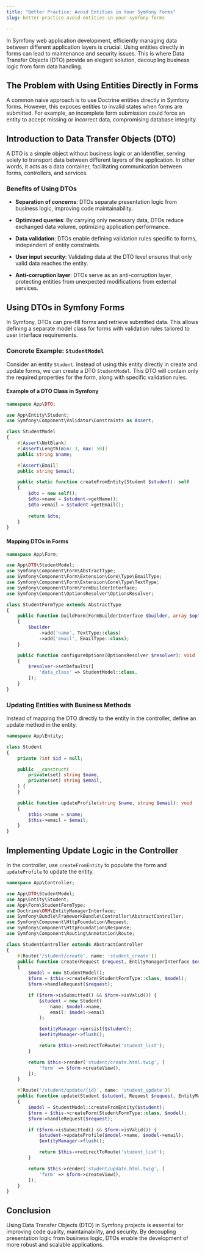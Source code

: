 ```yaml
---
title: "Better Practice: Avoid Entities in Your Symfony Forms"
slug: better-practice-avoid-entities-in-your-symfony-forms

---
```


In Symfony web application development, efficiently managing data between different application layers is crucial. Using entities directly in forms can lead to maintenance and security issues. This is where Data Transfer Objects (DTO) provide an elegant solution, decoupling business logic from form data handling.

## The Problem with Using Entities Directly in Forms

A common naive approach is to use Doctrine entities directly in Symfony forms. However, this exposes entities to invalid states when forms are submitted. For example, an incomplete form submission could force an entity to accept missing or incorrect data, compromising database integrity.

## Introduction to Data Transfer Objects (DTO)

A DTO is a simple object without business logic or an identifier, serving solely to transport data between different layers of the application. In other words, it acts as a data container, facilitating communication between forms, controllers, and services.

### Benefits of Using DTOs

* **Separation of concerns**: DTOs separate presentation logic from business logic, improving code maintainability.
    
* **Optimized queries**: By carrying only necessary data, DTOs reduce exchanged data volume, optimizing application performance.
    
* **Data validation**: DTOs enable defining validation rules specific to forms, independent of entity constraints.
    
* **User input security**: Validating data at the DTO level ensures that only valid data reaches the entity.
    
* **Anti-corruption layer**: DTOs serve as an anti-corruption layer, protecting entities from unexpected modifications from external services.
    

## Using DTOs in Symfony Forms

In Symfony, DTOs can pre-fill forms and retrieve submitted data. This allows defining a separate model class for forms with validation rules tailored to user interface requirements.

### Concrete Example: `StudentModel`

Consider an entity `Student`. Instead of using this entity directly in create and update forms, we can create a DTO `StudentModel`. This DTO will contain only the required properties for the form, along with specific validation rules.

#### Example of a DTO Class in Symfony

```php
namespace App\DTO;

use App\Entity\Student;
use Symfony\Component\Validator\Constraints as Assert;

class StudentModel
{
    #[Assert\NotBlank]
    #[Assert\Length(min: 3, max: 50)]
    public string $name;

    #[Assert\Email]
    public string $email;

    public static function createFromEntity(Student $student): self
    {
        $dto = new self();
        $dto->name = $student->getName();
        $dto->email = $student->getEmail();
        
        return $dto;
    }
}
```

#### Mapping DTOs in Forms

```php
namespace App\Form;

use App\DTO\StudentModel;
use Symfony\Component\Form\AbstractType;
use Symfony\Component\Form\Extension\Core\Type\EmailType;
use Symfony\Component\Form\Extension\Core\Type\TextType;
use Symfony\Component\Form\FormBuilderInterface;
use Symfony\Component\OptionsResolver\OptionsResolver;

class StudentFormType extends AbstractType
{
    public function buildForm(FormBuilderInterface $builder, array $options): void
    {
        $builder
            ->add('name', TextType::class)
            ->add('email', EmailType::class);
    }

    public function configureOptions(OptionsResolver $resolver): void
    {
        $resolver->setDefaults([
            'data_class' => StudentModel::class,
        ]);
    }
}
```

### Updating Entities with Business Methods

Instead of mapping the DTO directly to the entity in the controller, define an update method in the entity.

```php
namespace App\Entity;

class Student
{
    private ?int $id = null;

    public __construct(
        private(set) string $name,
        private(set) string $email,
    ) {
    }

    public function updateProfile(string $name, string $email): void
    {
        $this->name = $name;
        $this->email = $email;
    }
}
```

## Implementing Update Logic in the Controller

In the controller, use `createFromEntity` to populate the form and `updateProfile` to update the entity.

```php
namespace App\Controller;

use App\DTO\StudentModel;
use App\Entity\Student;
use App\Form\StudentFormType;
use Doctrine\ORM\EntityManagerInterface;
use Symfony\Bundle\FrameworkBundle\Controller\AbstractController;
use Symfony\Component\HttpFoundation\Request;
use Symfony\Component\HttpFoundation\Response;
use Symfony\Component\Routing\Annotation\Route;

class StudentController extends AbstractController
{
    #[Route('/student/create', name: 'student_create')]
    public function create(Request $request, EntityManagerInterface $entityManager): Response
    {
        $model = new StudentModel();
        $form = $this->createForm(StudentFormType::class, $model);
        $form->handleRequest($request);

        if ($form->isSubmitted() && $form->isValid()) {
            $student = new Student(
                name: $model->name,
                email: $model->email
            );

            $entityManager->persist($student);
            $entityManager->flush();

            return $this->redirectToRoute('student_list');
        }

        return $this->render('student/create.html.twig', [
            'form' => $form->createView(),
        ]);
    }

    #[Route('/student/update/{id}', name: 'student_update')]
    public function update(Student $student, Request $request, EntityManagerInterface $entityManager): Response
    {
        $model = StudentModel::createFromEntity($student);
        $form = $this->createForm(StudentFormType::class, $model);
        $form->handleRequest($request);

        if ($form->isSubmitted() && $form->isValid()) {
            $student->updateProfile($model->name, $model->email);
            $entityManager->flush();

            return $this->redirectToRoute('student_list');
        }

        return $this->render('student/update.html.twig', [
            'form' => $form->createView(),
        ]);
    }
}
```

## Conclusion

Using Data Transfer Objects (DTO) in Symfony projects is essential for improving code quality, maintainability, and security. By decoupling presentation logic from business logic, DTOs enable the development of more robust and scalable applications.